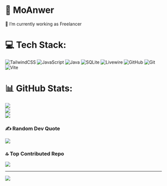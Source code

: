 


# 💫 MoAnwer
🔭 I’m currently working as Freelancer <br>


# 💻 Tech Stack:
![TailwindCSS](https://img.shields.io/badge/tailwindcss-%2338B2AC.svg?style=for-the-badge&logo=tailwind-css&logoColor=white) ![JavaScript](https://img.shields.io/badge/javascript-%23323330.svg?style=for-the-badge&logo=javascript&logoColor=%23F7DF1E) ![Java](https://img.shields.io/badge/java-%23ED8B00.svg?style=for-the-badge&logo=openjdk&logoColor=white) ![SQLite](https://img.shields.io/badge/sqlite-%2307405e.svg?style=for-the-badge&logo=sqlite&logoColor=white) ![Livewire](https://img.shields.io/badge/livewire-%234e56a6.svg?style=for-the-badge&logo=livewire&logoColor=white) ![GitHub](https://img.shields.io/badge/github-%23121011.svg?style=for-the-badge&logo=github&logoColor=white) ![Git](https://img.shields.io/badge/git-%23F05033.svg?style=for-the-badge&logo=git&logoColor=white) ![Vite](https://img.shields.io/badge/vite-%23646CFF.svg?style=for-the-badge&logo=vite&logoColor=white)
# 📊 GitHub Stats:
![](https://github-readme-stats.vercel.app/api?username=MoAnwer&theme=dark&hide_border=false&include_all_commits=true&count_private=true)<br/>
![](https://nirzak-streak-stats.vercel.app/?user=MoAnwer&theme=dark&hide_border=false)<br/>
![](https://github-readme-stats.vercel.app/api/top-langs/?username=MoAnwer&theme=dark&hide_border=false&include_all_commits=true&count_private=true&layout=compact)

### ✍️ Random Dev Quote
![](https://quotes-github-readme.vercel.app/api?type=horizontal&theme=dark)

### 🔝 Top Contributed Repo
![](https://github-contributor-stats.vercel.app/api?username=MoAnwer&limit=5&theme=default&combine_all_yearly_contributions=true)

---
[![](https://visitcount.itsvg.in/api?id=MoAnwer&icon=0&color=0)](https://visitcount.itsvg.in)

<!-- Proudly created with GPRM ( https://gprm.itsvg.in ) -->